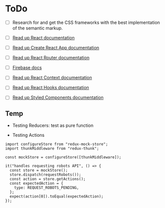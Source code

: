 # ToDo

- [ ] Research for and get the CSS frameworks with the best implementation of the semantic markup.

- [ ] [Read up React documentation](https://reactjs.org/docs/getting-started.html)

- [ ] [Read up Create React App documentation](https://create-react-app.dev/)

- [ ] [Read up React Router documentation](https://reactrouter.com/docs/en/v6)

- [ ] [Firebase docs](https://firebase.google.com/docs/)

- [ ] [Read up React Context documentation](https://reactjs.org/docs/context.html)

- [ ] [Read up React Hooks documentation](https://reactjs.org/docs/hooks-intro.html)

- [ ] [Read up Styled Components documentation](https://styled-components.com/docs/basics)

## Temp

- Testing Reducers: test as pure function

- Testing Actions

```tsx
import configureStore from "redux-mock-store";
import thunkMiddleware from "redux-thunk";

const mockStore = configureStore([thunkMiddleware]);

it("handles requesting robots API", () => {
  const store = mockStore();
  store.dispatch(requestRobots());
  const action = store.getActions();
  const expectedAction = {
    type: REQUEST_ROBOTS_PENDING,
  };
  expect(action[0]).toEqual(expectedAction);
});
```

